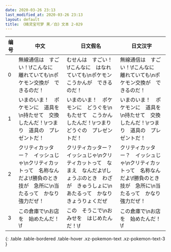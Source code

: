 ```yaml
---
date: 2020-03-26 23:13
last_modified_at: 2020-03-26 23:13
layout: default
title: 《精灵宝可梦 黑／白》文本 2-029
---
```

| 编号 | 中文 | 日文假名 | 日文汉字 |
| ---- | ---- | ---- | --- |
| 0 | 無線通信は　すごい！\fこんなに　離れていても\nポケモン交換が　できるのだ！ | むせんは　すごい！\fこんなに　はなれていても\nポケモンこうかんが　できるのだ！ | 無線通信は　すごい！\fこんなに　離れていても\nポケモン交換が　できるのだ！ |
| 1 | いまのいま！　ポケモンに　道具を\n持たせて　交換したんだ！\rつまり　道具の　プレゼントだ！ | いまのいま！　ポケモンに　どうぐを\nもたせて　こうかん　したんだ！\rつまり　どうぐの　プレゼントだ！ | いまのいま！　ポケモンに　道具を\n持たせて　交換したんだ！\rつまり　道具の　プレゼントだ！ |
| 2 | クリティカッター？　イッシュじゃ\nクリティカットって　名称なんだよ\f勝負のとき　技が　急所に\n当たるって　かなり　強力だぜ！ | クリティカッター？　イッシュじゃ\nクリティカットって　なまえ　なんだよ\fしょうぶのとき　わざが　きゅうしょに\nあたるって　かなり　きょうりょくだぜ | クリティカッター？　イッシュじゃ\nクリティカットって　名称なんだよ\f勝負のとき　技が　急所に\n当たるって　かなり　強力だぜ！ |
| 3 | この倉庫で\nお店を　始めたんだ！\f | この　そうこで\nおみせを　はじめたんだ！\f | この倉庫で\nお店を　始めたんだ！\f |
{: .table .table-bordered .table-hover .xz-pokemon-text .xz-pokemon-text-3 }